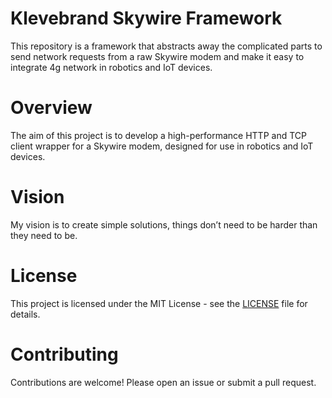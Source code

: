 # Klevebrand Skywire Framework
This repository is a framework that abstracts away the complicated parts to send network requests from a raw Skywire modem and make it easy to integrate 4g network in robotics and IoT devices.

# Overview 
The aim of this project is to develop a high-performance HTTP and TCP client wrapper for a Skywire modem, designed for use in robotics and IoT devices.

# Vision
My vision is to create simple solutions, things don’t need to be harder than they need to be.

# License
This project is licensed under the MIT License - see the [LICENSE](LICENSE) file for details.

# Contributing
Contributions are welcome! Please open an issue or submit a pull request.

